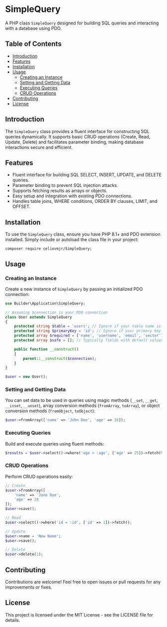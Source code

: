 # SimpleQuery

A PHP class `SimpleQuery` designed for building SQL queries and interacting with a database using PDO.

## Table of Contents

- [Introduction](#introduction)
- [Features](#features)
- [Installation](#installation)
- [Usage](#usage)
  - [Creating an Instance](#creating-an-instance)
  - [Setting and Getting Data](#setting-and-getting-data)
  - [Executing Queries](#executing-queries)
  - [CRUD Operations](#crud-operations)
- [Contributing](#contributing)
- [License](#license)

## Introduction

The `SimpleQuery` class provides a fluent interface for constructing SQL queries dynamically. It supports basic CRUD operations (Create, Read, Update, Delete) and facilitates parameter binding, making database interactions secure and efficient.

## Features

- Fluent interface for building SQL SELECT, INSERT, UPDATE, and DELETE queries.
- Parameter binding to prevent SQL injection attacks.
- Supports fetching results as arrays or objects.
- Easy setup and integration with existing PDO connections.
- Handles table joins, WHERE conditions, ORDER BY clauses, LIMIT, and OFFSET.

## Installation

To use the `SimpleQuery` class, ensure you have PHP 8.1+ and PDO extension installed. Simply include or autoload the class file in your project:

```composer
composer require celiovmjr/SimpleQuery;
```

## Usage

### Creating an Instance

Create a new instance of `SimpleQuery` by passing an initialized PDO connection:

```php
use Builder\Application\SimpleQuery;

// Assuming $connection is your PDO connection
class User extends SimpleQuery
{
    protected string $table = 'users'; // Ignore if your table name is the same as the class (plural form)
    protected string $primaryKey = 'id'; // Ignore if your primary key is 'id'
    protected array $required = ['name', 'username', 'email', 'sector']; // Required fields
    protected array $safe = []; // Typically fields with default values

    public function __construct()
    {
        parent::__construct($connection);
    }
}

$user = new User();
```

### Setting and Getting Data

You can set data to be used in queries using magic methods (`__set`, `__get`, `__isset`, `__unset`), array conversion methods (`fromArray`, `toArray`), or object conversion methods (`fromObject`, `toObject`):

```php
$user->fromArray(['name' => 'John Doe', 'age' => 30]);
```

### Executing Queries

Build and execute queries using fluent methods:

```php
$results = $user->select()->where('age > :age', ['age' => 25])->fetch(true);
```

### CRUD Operations

Perform CRUD operations easily:

```php
// Create
$user->fromArray([
    'name' => 'Jane Doe',
    'age' => 28
]);
$user->save();

// Read
$user->select()->where('id = :id', ['id' => 1])->fetch();

// Update
$user->name = 'New Name';
$user->save();

// Delete
$user->delete(1);
```

## Contributing

Contributions are welcome! Feel free to open issues or pull requests for any improvements or fixes.

## License

This project is licensed under the MIT License - see the LICENSE file for details.
